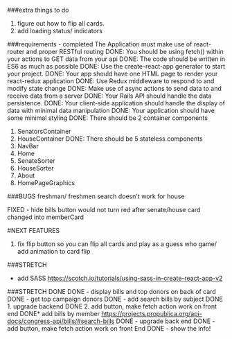 ###extra things to do

1. figure out how to flip all cards.
2. add loading status/ indicators



###requirements - completed
The Application must make use of react-router and proper RESTful routing
DONE: You should be using fetch() within your actions to GET data from your api
DONE: The code should be written in ES6 as much as possible
DONE: Use the create-react-app generator to start your project.
DONE: Your app should have one HTML page to render your react-redux application
DONE: Use Redux middleware to respond to and modify state change
DONE: Make use of async actions to send data to and receive data from a server
DONE: Your Rails API should handle the data persistence.
DONE: Your client-side application should handle the display of data with minimal data manipulation
DONE: Your application should have some minimal styling
DONE: There should be 2 container components
1. SenatorsContainer
2. HouseContainer
DONE: There should be 5 stateless components
1. NavBar
2. Home
3. SenateSorter
4. HouseSorter
5. About
6. HomePageGraphics



###BUGS
freshman/ freshmen search doesn't work for house

FIXED - hide bills button would not turn red after senate/house card changed into memberCard





#NEXT FEATURES
1. fix flip button so you can flip all cards and play as a guess who game/ add animation to card flip



###STRETCH



* add SASS https://scotch.io/tutorials/using-sass-in-create-react-app-v2


###STRETCH DONE
DONE - display bills and top donors on back of card
DONE - get top campaign donors
DONE - add search bills by subject
DONE 1. upgrade backend
DONE 2. add button, make fetch action work on front end
DONE* add bills by member
https://projects.propublica.org/api-docs/congress-api/bills/#search-bills
DONE - upgrade back end
DONE - add button, make fetch action work on front End
DONE - show the info!
